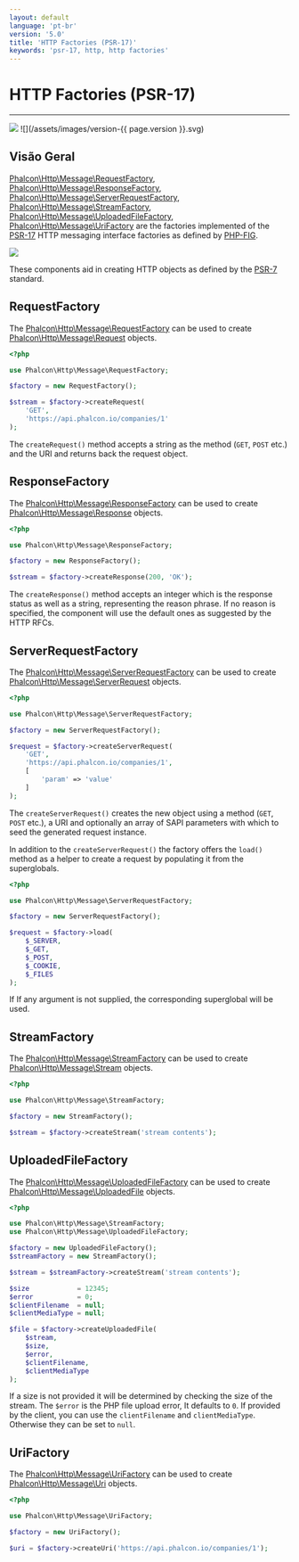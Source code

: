 ```yaml
---
layout: default
language: 'pt-br'
version: '5.0'
title: 'HTTP Factories (PSR-17)'
keywords: 'psr-17, http, http factories'
---
```


# HTTP Factories (PSR-17)
- - -
![](/assets/images/document-status-stable-success.svg) ![](/assets/images/version-{{ page.version }}.svg)

## Visão Geral
[Phalcon\Http\Message\RequestFactory][http-message-requestfactory], [Phalcon\Http\Message\ResponseFactory][http-message-responsefactory], [Phalcon\Http\Message\ServerRequestFactory][http-message-serverrequestfactory], [Phalcon\Http\Message\StreamFactory][http-message-streamfactory], [Phalcon\Http\Message\UploadedFileFactory][http-message-uploadedfilefactory], [Phalcon\Http\Message\UriFactory][http-message-urifactory] are the factories implemented of the [PSR-17][psr-17] HTTP messaging interface factories as defined by [PHP-FIG][php-fig].

![](/assets/images/implements-psr--17-blue.svg)

These components aid in creating HTTP objects as defined by the [PSR-7][psr-7] standard.

## RequestFactory
The [Phalcon\Http\Message\RequestFactory][http-message-requestfactory] can be used to create [Phalcon\Http\Message\Request][http-message-request] objects.

```php
<?php

use Phalcon\Http\Message\RequestFactory;

$factory = new RequestFactory();

$stream = $factory->createRequest(
    'GET', 
    'https://api.phalcon.io/companies/1'
);
```
The `createRequest()` method accepts a string as the method (`GET`, `POST` etc.) and the URI and returns back the request object.

## ResponseFactory
The [Phalcon\Http\Message\ResponseFactory][http-message-responsefactory] can be used to create [Phalcon\Http\Message\Response][http-message-response] objects.

```php
<?php

use Phalcon\Http\Message\ResponseFactory;

$factory = new ResponseFactory();

$stream = $factory->createResponse(200, 'OK');
```
The `createResponse()` method accepts an integer which is the response status as well as a string, representing the reason phrase. If no reason is specified, the component will use the default ones as suggested by the HTTP RFCs.

## ServerRequestFactory
The [Phalcon\Http\Message\ServerRequestFactory][http-message-serverrequestfactory] can be used to create [Phalcon\Http\Message\ServerRequest][http-message-serverrequest] objects.

```php
<?php

use Phalcon\Http\Message\ServerRequestFactory;

$factory = new ServerRequestFactory();

$request = $factory->createServerRequest(
    'GET', 
    'https://api.phalcon.io/companies/1',
    [
        'param' => 'value'
    ]
);
```

The `createServerRequest()` creates the new object using a method (`GET`, `POST` etc.), a URI and optionally an array of SAPI parameters with which to seed the generated request instance.

In addition to the `createServerRequest()` the factory offers the `load()` method as a helper to create a request by populating it from the superglobals.

```php
<?php

use Phalcon\Http\Message\ServerRequestFactory;

$factory = new ServerRequestFactory();

$request = $factory->load(
    $_SERVER,
    $_GET,
    $_POST,
    $_COOKIE,
    $_FILES
);
```

If If any argument is not supplied, the corresponding superglobal will be used.

## StreamFactory
The [Phalcon\Http\Message\StreamFactory][http-message-streamfactory] can be used to create [Phalcon\Http\Message\Stream][http-message-stream] objects.

```php
<?php

use Phalcon\Http\Message\StreamFactory;

$factory = new StreamFactory();

$stream = $factory->createStream('stream contents');
```

## UploadedFileFactory
The [Phalcon\Http\Message\UploadedFileFactory][http-message-uploadedfilefactory] can be used to create [Phalcon\Http\Message\UploadedFile][http-message-uploadedfile] objects.

```php
<?php

use Phalcon\Http\Message\StreamFactory;
use Phalcon\Http\Message\UploadedFileFactory;

$factory = new UploadedFileFactory();
$streamFactory = new StreamFactory();

$stream = $streamFactory->createStream('stream contents');

$size            = 12345;
$error           = 0;
$clientFilename  = null;
$clientMediaType = null;

$file = $factory->createUploadedFile(
    $stream,
    $size,
    $error,
    $clientFilename,
    $clientMediaType
);
```

If a size is not provided it will be determined by checking the size of the stream. The `$error` is the PHP file upload error, It defaults to `0`. If provided by the client, you can use the `clientFilename` and `clientMediaType`. Otherwise they can be set to `null`.

## UriFactory
The [Phalcon\Http\Message\UriFactory][http-message-urifactory] can be used to create [Phalcon\Http\Message\Uri][http-message-uri] objects.

```php
<?php

use Phalcon\Http\Message\UriFactory;

$factory = new UriFactory();

$uri = $factory->createUri('https://api.phalcon.io/companies/1');
```


[php-fig]: https://www.php-fig.org/
[psr-7]: https://www.php-fig.org/psr/psr-7/
[psr-17]: https://www.php-fig.org/psr/psr-17/
[http-message-request]: api/phalcon_http#http-message-request
[http-message-requestfactory]: api/phalcon_http#http-message-requestfactory
[http-message-response]: api/phalcon_http#http-message-response
[http-message-responsefactory]: api/phalcon_http#http-message-responsefactory
[http-message-serverrequest]: api/phalcon_http#http-message-serverrequest
[http-message-serverrequestfactory]: api/phalcon_http#http-message-serverrequestfactory
[http-message-stream]: api/phalcon_http#http-message-stream
[http-message-streamfactory]: api/phalcon_http#http-message-streamfactory
[http-message-uploadedfile]: api/phalcon_http#http-message-uploadedfile
[http-message-uploadedfilefactory]: api/phalcon_http#http-message-uploadedfilefactory
[http-message-uri]: api/phalcon_http#http-message-uri
[http-message-urifactory]: api/phalcon_http#http-message-urifactory
